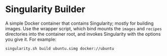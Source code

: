 # Singularity Builder

A simple Docker container that contains Singularity; mostly for building
images. Use the wrapper script, which bind mounts the `images` and
`recipes` directories into the container root, and invokes Singularity
with the options you give it. For example:

    singularity.sh build ubuntu.simg docker://ubuntu
